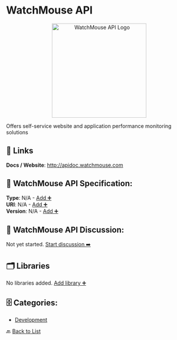 # WatchMouse API
<p align="center">
    <img width="256" src="https://raw.githubusercontent.com/apis-list/apis-list/main/apis/watchmouse-api/logo_256x256.png" alt="WatchMouse API Logo"/>
</p>
Offers self-service website and application performance monitoring solutions

##  🔗 Links
**Docs / Website**: http://apidoc.watchmouse.com

## 🧬 WatchMouse API Specification:
**Type**: N/A - [Add ➕](https://github.com/apis-list/apis-list/edit/main/apis.yaml#L21595)  
**URI**: N/A - [Add ➕](https://github.com/apis-list/apis-list/edit/main/apis.yaml#L21595)  
**Version**: N/A - [Add ➕](https://github.com/apis-list/apis-list/edit/main/apis.yaml#L21595)

## 💬 WatchMouse API Discussion:
Not yet started. [Start discussion ➡️](https://github.com/apis-list/apis-list/discussions/new)

## 🗂️ Libraries

No libraries added. [Add library ➕](https://github.com/apis-list/apis-list/edit/main/apis.yaml#L21595)    


## 🗄️ Categories:
- [Development](https://github.com/apis-list/apis-list#development-)

🔙  [Back to List](https://github.com/apis-list/apis-list)
